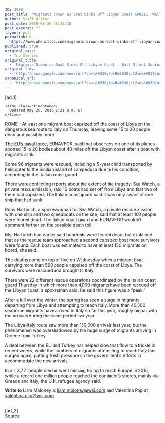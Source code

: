 ```yaml
---
ID: 3988
post_title: 'Migrants Drown as Boat Sinks Off Libyan Coast &#8211; Wall Street Journal'
author: Staff Writer
post_date: 2016-05-26 18:43:38
post_excerpt: ""
layout: post
permalink: >
  https://www.whenitson.com/migrants-drown-as-boat-sinks-off-libyan-coast-wall-street-journal/
published: true
original_cats:
  - Top Stories
original_title:
  - 'Migrants Drown as Boat Sinks Off Libyan Coast - Wall Street Journal'
original_link:
  - 'http://news.google.com/news/url?sa=t&#038;fd=R&#038;ct2=us&#038;usg=AFQjCNGGYHZFGeSdLWe0jSkSAX0B-3W6xQ&#038;clid=c3a7d30bb8a4878e06b80cf16b898331&#038;cid=52779115372017&#038;ei=2UNHV4jtPIqIwgH9zbb4Cg&#038;url=http://www.wsj.com/articles/at-least-15-migrants-drown-as-boat-sinks-off-libyan-coast-1464275183'
canonical_url:
  - 'http://news.google.com/news/url?sa=t&#038;fd=R&#038;ct2=us&#038;usg=AFQjCNGGYHZFGeSdLWe0jSkSAX0B-3W6xQ&#038;clid=c3a7d30bb8a4878e06b80cf16b898331&#038;cid=52779115372017&#038;ei=2UNHV4jtPIqIwgH9zbb4Cg&#038;url=http://www.wsj.com/articles/at-least-15-migrants-drown-as-boat-sinks-off-libyan-coast-1464275183'
---
```

 [ad_1]
<br><div id="wsj-article-wrap" itemprop="articleBody" data-sbid="SB11268289987825863701404582090383439276766" readability="123.18809776833">

  


    


  <div class="clearfix byline-wrap">


    
    
    
    <time class="timestamp">
      Updated May 26, 2016 2:21 p.m. ET
    </time>

    
  </div>

  <!--
      --> <p>ROME—At least one migrant boat capsized off the coast of Libya on the dangerous sea route to Italy on Thursday, leaving some 15 to 20 people dead and possibly more.</p> <p> <a href="http://www.wsj.com/articles/france-says-more-eu-talks-on-libya-crisis-1458304885" class="icon none">The EU’s naval force</a>, EUNAVFOR, said that observers on one of its planes spotted 15 to 20 bodies about 40 miles off the Libyan coast after a boat with migrants sank. </p> <p>Some 96 migrants were rescued, including a 5-year child transported by helicopter to the Sicilian island of Lampedusa due to his condition, according to the Italian coast guard.</p> <p>There were conflicting reports about the extent of the tragedy. Sea Watch, a private rescue mission, said 16 boats had set off from Libya and that two of them had capsized. The Italian coast guard said it was only aware of one ship that had sunk. </p> <p>Ruby Hartbrich, a spokeswoman for Sea Watch, a private rescue mission with one ship and two speedboats on the site, said that at least 100 people were feared dead. The Italian coast guard and EUNAVFOR wouldn’t comment further on the possible death toll. </p> <p>Ms. Hartbrich had earlier said hundreds were feared dead, but explained that as the rescue team approached a second capsized boat more survivors were found. Each boat was estimated to have at least 150 migrants on board, she said.</p> <!--
      --> 
<!--
      --> <p>The deaths come on top of five on Wednesday when a migrant boat carrying more than 560 people capsized off the coast of Libya. The survivors were rescued and brought to Italy. </p> <p>There were 22 different rescue operations coordinated by the Italian coast guard Thursday in which more than 4,000 migrants have been rescued off the Libyan coast, a spokesman said. He said this figure was a “peak.”</p> <p>After a lull over the winter, the spring has seen a surge in migrants departing from Libya and attempting to reach Italy. More than 40,000 seaborne migrants have arrived in Italy so far this year, roughly on par with the arrivals during the same period last year.</p> <p>The Libya-Italy route saw more than 150,000 arrivals last year, but the phenomenon was overshadowed by the huge surge of migrants arriving in Greece from Turkey. </p> <p>A deal between the EU and Turkey has helped slow that flow to a trickle in recent weeks, while the numbers of migrants attempting to reach Italy has surged again, putting fresh pressure on the government’s efforts to accommodate the new arrivals. </p> <p>In all, 3,771 people died or went missing trying to reach Europe in 2015, while a record one million people reached the continent’s shores, mainly via Greece and Italy, the U.N. refugee agency said.</p> <p> <strong>Write to </strong>Liam Moloney at <a href="mailto:liam.moloney@wsj.com" target="_blank" class="icon ">liam.moloney@wsj.com</a> and Valentina Pop at <a href="mailto:valentina.pop@wsj.com" target="_blank" class="icon ">valentina.pop@wsj.com</a> </p>

<!--
  -->
</div>
<br>[ad_2]
<br><a href="http://news.google.com/news/url?sa=t&#038;fd=R&#038;ct2=us&#038;usg=AFQjCNGGYHZFGeSdLWe0jSkSAX0B-3W6xQ&#038;clid=c3a7d30bb8a4878e06b80cf16b898331&#038;cid=52779115372017&#038;ei=2UNHV4jtPIqIwgH9zbb4Cg&#038;url=http://www.wsj.com/articles/at-least-15-migrants-drown-as-boat-sinks-off-libyan-coast-1464275183">Source </a>